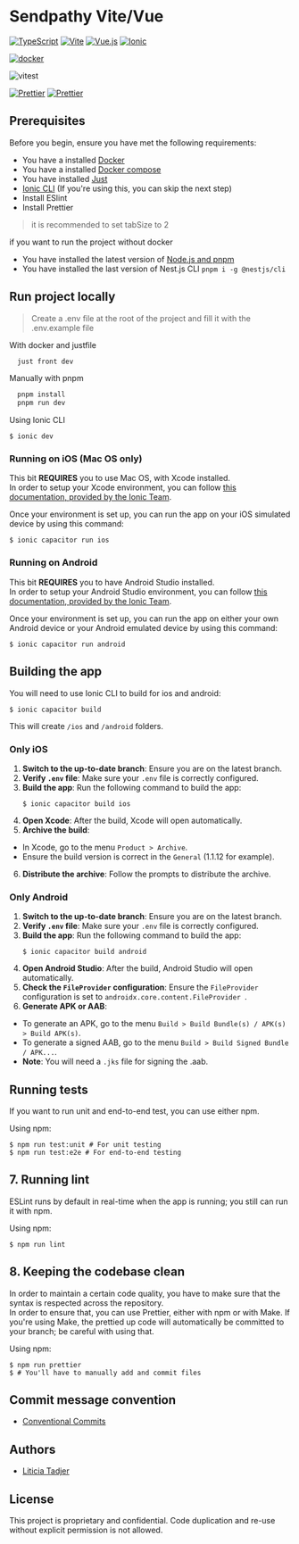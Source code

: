 # Sendpathy Vite/Vue

[![TypeScript](https://img.shields.io/badge/TypeScript-007ACC?style=for-the-badge&logo=typescript&logoColor=white)](https://www.typescriptlang.org/docs/)
[![Vite](https://img.shields.io/badge/Vite-646CFF?style=for-the-badge&logo=vite&logoColor=white)](https://vitejs.dev/)
[![Vue.js](https://img.shields.io/badge/Vue.js-4FC08D?style=for-the-badge&logo=vue.js&logoColor=white)](https://v3.vuejs.org/)
[![Ionic](https://img.shields.io/badge/Ionic-3880FF?style=for-the-badge&logo=ionic&logoColor=white)](https://ionicframework.com/)

[![docker](https://img.shields.io/badge/Docker-2CA5E0?style=for-the-badge&logo=docker&logoColor=white)](https://www.docker.com/)

![vitest](https://img.shields.io/badge/vitest-6E9F18?style=for-the-badge&logo=vitest&logoColor=white)

[![Prettier](https://img.shields.io/badge/Prettier-1B2B34?style=for-the-badge&logo=prettier&logoColor=white)](https://prettier.io/)
[![Prettier](https://img.shields.io/badge/ESLINT-4B32C3?style=for-the-badge&logo=eslint&logoColor=white)](https://eslint.org/)



## Prerequisites

Before you begin, ensure you have met the following requirements:

- You have a installed [Docker](https://docs.docker.com/get-docker/)
- You have a installed [Docker compose](https://docs.docker.com/compose/)
- You have installed [Just]()
- [Ionic CLI](https://ionicframework.com/docs/cli) (If you're using this, you can skip the next step)
- Install ESlint
- Install Prettier

> it is recommended to set tabSize to 2

if you want to run the project without docker
- You have installed the latest version of [Node.js and pnpm](https://nodejs.org/en/download/)
- You have installed the last version of Nest.js CLI `pnpm i -g @nestjs/cli`

## Run project locally
> Create a .env file at the root of the project and fill it with the .env.example file

With docker and justfile
```bash
  just front dev
```

Manually with pnpm
```bash
  pnpm install
  pnpm run dev
```

Using Ionic CLI
```shell
$ ionic dev
```

### Running on iOS (Mac OS only)

This bit **REQUIRES** you to use Mac OS, with Xcode installed.  
In order to setup your Xcode environment, you can follow [this documentation, provided by the Ionic Team](https://ionicframework.com/docs/developing/ios).

Once your environment is set up, you can run the app on your iOS simulated device by using this command:

```shell
$ ionic capacitor run ios
```

### Running on Android

This bit **REQUIRES** you to have Android Studio installed.  
In order to setup your Android Studio environment, you can follow [this documentation, provided by the Ionic Team](https://ionicframework.com/docs/developing/android).

Once your environment is set up, you can run the app on either your own Android device or your Android emulated device by using this command:

```shell
$ ionic capacitor run android
```


## Building the app

You will need to use Ionic CLI to build for ios and android:
```shell
$ ionic capacitor build
```
This will create `/ios` and `/android` folders.


### Only iOS

1. **Switch to the up-to-date branch**: Ensure you are on the latest branch.
2. **Verify `.env` file**: Make sure your `.env` file is correctly configured.
3. **Build the app**: Run the following command to build the app:
    ```shell
    $ ionic capacitor build ios
    ```
4. **Open Xcode**: After the build, Xcode will open automatically.
5. **Archive the build**:
  - In Xcode, go to the menu `Product > Archive`.
  - Ensure the build version is correct in the `General` (1.1.12 for example).
6. **Distribute the archive**: Follow the prompts to distribute the archive.

### Only Android

1. **Switch to the up-to-date branch**: Ensure you are on the latest branch.
2. **Verify `.env` file**: Make sure your `.env` file is correctly configured.
3. **Build the app**: Run the following command to build the app:
    ```shell
    $ ionic capacitor build android
    ```
4. **Open Android Studio**: After the build, Android Studio will open automatically.
5. **Check the `FileProvider` configuration**: Ensure the `FileProvider` configuration is set to `androidx.core.content.FileProvider `.
6. **Generate APK or AAB**:
  - To generate an APK, go to the menu `Build > Build Bundle(s) / APK(s) > Build APK(s)`.
  - To generate a signed AAB, go to the menu `Build > Build Signed Bundle / APK...`.
  - **Note**: You will need a `.jks` file for signing the .aab.

## Running tests

If you want to run unit and end-to-end test, you can use either npm.

Using npm:
```shell
$ npm run test:unit # For unit testing
$ npm run test:e2e # For end-to-end testing
```

## 7. Running lint

ESLint runs by default in real-time when the app is running; you still can run it with npm.

Using npm:
```shell
$ npm run lint
```

## 8. Keeping the codebase clean

In order to maintain a certain code quality, you have to make sure that the syntax is respected across the repository.  
In order to ensure that, you can use Prettier, either with npm or with Make. If you're using Make, the prettied up code will automatically be committed to your branch; be careful with using that.

Using npm:
```shell
$ npm run prettier
$ # You'll have to manually add and commit files
```

## Commit message convention
- [Conventional Commits](https://www.conventionalcommits.org/en/v1.0.0/)

## Authors
- [Liticia Tadjer](https://github.com/ltadjer)

## License

This project is proprietary and confidential. Code duplication and re-use without explicit permission is not allowed.